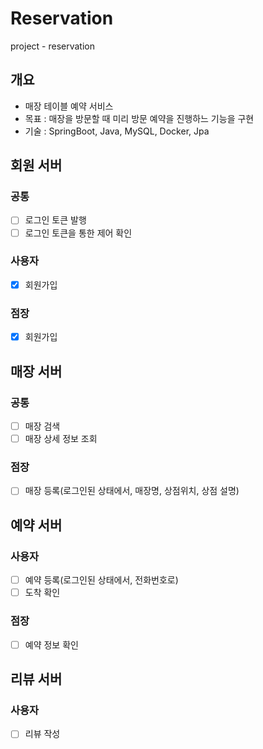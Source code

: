 # Reservation
project - reservation


## 개요
- 매장 테이블 예약 서비스
- 목표 : 매장을 방문할 때 미리 방문 예약을 진행하느 기능을 구현
- 기술 : SpringBoot, Java, MySQL, Docker, Jpa


## 회원 서버
### 공통
- [ ] 로그인 토큰 발행
- [ ] 로그인 토큰을 통한 제어 확인
### 사용자
- [x] 회원가입
### 점장
- [x] 회원가입


## 매장 서버
### 공통
- [ ] 매장 검색
- [ ] 매장 상세 정보 조회
### 점장
- [ ] 매장 등록(로그인된 상태에서, 매장명, 상점위치, 상점 설명)


## 예약 서버
### 사용자
- [ ] 예약 등록(로그인된 상태에서, 전화번호로)
- [ ] 도착 확인
### 점장
- [ ] 예약 정보 확인

## 리뷰 서버
### 사용자
- [ ] 리뷰 작성
